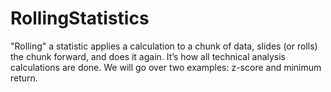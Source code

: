 # RollingStatistics
"Rolling" a statistic applies a calculation to a chunk of data, slides (or rolls) the chunk forward, and does it again. It’s how all technical analysis calculations are done.  We will go over two examples: z-score and minimum return.
